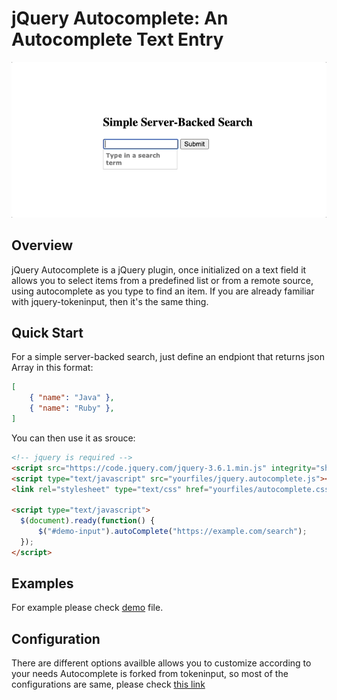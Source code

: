 jQuery Autocomplete: An Autocomplete Text Entry
=======================================================

![](demo.gif)

Overview
--------
jQuery Autocomplete is a jQuery plugin, once initialized on a text field it allows you to select items from a predefined list or from a remote source, using autocomplete as you type to find an item. If you are already familiar with jquery-tokeninput, then it's the same thing.

Quick Start
--------
For a simple server-backed search, just define an endpiont that returns json Array in this format:
```json
[
    { "name": "Java" },
    { "name": "Ruby" },
]
```
You can then use it as srouce:
```html
<!-- jquery is required -->
<script src="https://code.jquery.com/jquery-3.6.1.min.js" integrity="sha256-o88AwQnZB+VDvE9tvIXrMQaPlFFSUTR+nldQm1LuPXQ=" crossorigin="anonymous"></script>
<script type="text/javascript" src="yourfiles/jquery.autocomplete.js"></script>
<link rel="stylesheet" type="text/css" href="yourfiles/autocomplete.css" />

<script type="text/javascript">
  $(document).ready(function() {
      $("#demo-input").autoComplete("https://example.com/search");
  });
</script>
```
Examples
--------
For example please check [demo](demo.html) file.

Configuration
--------
There are different options availble allows you to customize according to your needs
Autocomplete is forked from tokeninput, so most of the configurations are same, please check [this link](http://loopj.com/jquery-tokeninput/)
